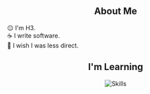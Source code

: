 <h2 align="center">About Me</h2>
      😐 I'm H3. <br>
      ☕ I write software. <br>
      💩 I wish I was less direct.

<h2 align="center">I'm Learning</h2>
<p align="center">
  <img src="https://skills.thijs.gg/icons?i=html,css,js,ts,nodejs,php,mongo,mysql,prisma,react,git,docker,nest,vim" alt="Skills">
</p>
